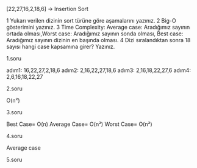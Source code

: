 [22,27,16,2,18,6] -> Insertion Sort

1 Yukarı verilen dizinin sort türüne göre aşamalarını yazınız.
2 Big-O gösterimini yazınız.
3 Time Complexity: Average case: Aradığımız sayının ortada olması,Worst case: Aradığımız sayının sonda olması, Best case: Aradığımız sayının dizinin en başında olması.
4 Dizi sıralandıktan sonra 18 sayısı hangi case kapsamına girer? Yazınız.


1.soru

adım1:  16,22,27,2,18,6
adım2:  2,16,22,27,18,6
adım3:  2,16,18,22,27,6
adım4:  2,6,16,18,22,27


2.soru

O(n²)

3.soru

Best Case= O(n)
Average Case= O(n²)
Worst Case= O(n²)

4.soru

Average case

5.soru
